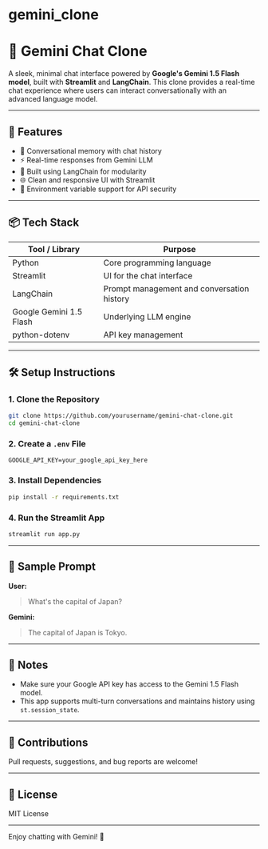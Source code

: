 # gemini_clone
# 🤖 Gemini Chat Clone

A sleek, minimal chat interface powered by **Google's Gemini 1.5 Flash model**, built with **Streamlit** and **LangChain**. This clone provides a real-time chat experience where users can interact conversationally with an advanced language model.

---

## 🚀 Features

* 💬 Conversational memory with chat history
* ⚡ Real-time responses from Gemini LLM
* 🧠 Built using LangChain for modularity
* 🌐 Clean and responsive UI with Streamlit
* 🔐 Environment variable support for API security

---

## 📦 Tech Stack

| Tool / Library          | Purpose                                    |
| ----------------------- | ------------------------------------------ |
| Python                  | Core programming language                  |
| Streamlit               | UI for the chat interface                  |
| LangChain               | Prompt management and conversation history |
| Google Gemini 1.5 Flash | Underlying LLM engine                      |
| python-dotenv           | API key management                         |

---

## 🛠️ Setup Instructions

### 1. Clone the Repository

```bash
git clone https://github.com/yourusername/gemini-chat-clone.git
cd gemini-chat-clone
```

### 2. Create a `.env` File

```env
GOOGLE_API_KEY=your_google_api_key_here
```

### 3. Install Dependencies

```bash
pip install -r requirements.txt
```

### 4. Run the Streamlit App

```bash
streamlit run app.py
```

---

## 🧪 Sample Prompt

**User:**

> What's the capital of Japan?

**Gemini:**

> The capital of Japan is Tokyo.

---

## 📌 Notes

* Make sure your Google API key has access to the Gemini 1.5 Flash model.
* This app supports multi-turn conversations and maintains history using `st.session_state`.

---

## 🤝 Contributions

Pull requests, suggestions, and bug reports are welcome!

---

## 📄 License

MIT License

---

Enjoy chatting with Gemini! 🌟
